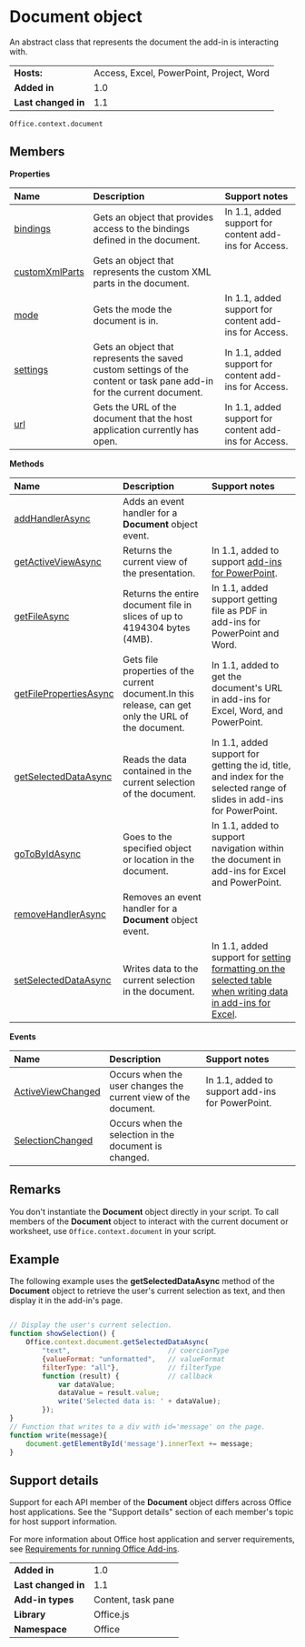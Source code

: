 
# Document object
An abstract class that represents the document the add-in is interacting with.

|||
|:-----|:-----|
|**Hosts:**|Access, Excel, PowerPoint, Project, Word|
|**Added in**|1.0|
|**Last changed in**|1.1|

```
Office.context.document
```


## Members


**Properties**


|**Name**|**Description**|**Support notes**|
|:-----|:-----|:-----|
|[bindings](https://dev.office.com/reference/add-ins/shared/document.bindings)|Gets an object that provides access to the bindings defined in the document.|In 1.1, added support for content add-ins for Access.|
|[customXmlParts](https://dev.office.com/reference/add-ins/shared/document.customxmlparts)|Gets an object that represents the custom XML parts in the document.||
|[mode](https://dev.office.com/reference/add-ins/shared/document.mode)|Gets the mode the document is in.|In 1.1, added support for content add-ins for Access.|
|[settings](https://dev.office.com/reference/add-ins/shared/document.settings)|Gets an object that represents the saved custom settings of the content or task pane add-in for the current document.|In 1.1, added support for content add-ins for Access.|
|[url](https://dev.office.com/reference/add-ins/shared/document.url)|Gets the URL of the document that the host application currently has open.|In 1.1, added support for content add-ins for Access.|

**Methods**


|**Name**|**Description**|**Support notes**|
|:-----|:-----|:-----|
|[addHandlerAsync](https://dev.office.com/reference/add-ins/shared/document.addhandlerasync)|Adds an event handler for a  **Document** object event.||
|[getActiveViewAsync](https://dev.office.com/reference/add-ins/shared/document.getactiveviewasync)|Returns the current view of the presentation.|In 1.1, added to support [add-ins for PowerPoint](../../docs/powerpoint/powerpoint-add-ins.md).|
|[getFileAsync](https://dev.office.com/reference/add-ins/shared/document.getfileasync)|Returns the entire document file in slices of up to 4194304 bytes (4MB).|In 1.1, added support getting file as PDF in add-ins for PowerPoint and Word.|
|[getFilePropertiesAsync](https://dev.office.com/reference/add-ins/shared/document.getfilepropertiesasync)|Gets file properties of the current document.In this release, can get only the URL of the document.|In 1.1, added to get the document's URL in add-ins for Excel, Word, and PowerPoint.|
|[getSelectedDataAsync](https://dev.office.com/reference/add-ins/shared/document.getselecteddataasync)|Reads the data contained in the current selection of the document.|In 1.1, added support for getting the id, title, and index for the selected range of slides in add-ins for PowerPoint.|
|[goToByIdAsync](https://dev.office.com/reference/add-ins/shared/document.gotobyidasync)|Goes to the specified object or location in the document.|In 1.1, added to support navigation within the document in add-ins for Excel and PowerPoint.|
|[removeHandlerAsync](https://dev.office.com/reference/add-ins/shared/document.removehandlerasync)|Removes an event handler for a  **Document** object event.||
|[setSelectedDataAsync](https://dev.office.com/reference/add-ins/shared/document.setselecteddataasync)|Writes data to the current selection in the document.|In 1.1, added support for [setting formatting on the selected table when writing data in add-ins for Excel](../../docs/excel/format-tables-in-add-ins-for-excel.md).|

**Events**


|**Name**|**Description**|**Support notes**||
|:-----|:-----|:-----|:-----|
|[ActiveViewChanged](https://dev.office.com/reference/add-ins/shared/document.activeviewchanged)|Occurs when the user changes the current view of the document.|In 1.1, added to support add-ins for PowerPoint.||
|[SelectionChanged](https://dev.office.com/reference/add-ins/shared/document.selectionchanged.event)|Occurs when the selection in the document is changed.|||

## Remarks

You don't instantiate the  **Document** object directly in your script. To call members of the **Document** object to interact with the current document or worksheet, use `Office.context.document` in your script.


## Example

The following example uses the  **getSelectedDataAsync** method of the **Document** object to retrieve the user's current selection as text, and then display it in the add-in's page.


```js

// Display the user's current selection.
function showSelection() {
    Office.context.document.getSelectedDataAsync(
        "text",                        // coercionType
        {valueFormat: "unformatted",   // valueFormat
        filterType: "all"},            // filterType
        function (result) {            // callback
            var dataValue; 
            dataValue = result.value;
            write('Selected data is: ' + dataValue);
        });
}
// Function that writes to a div with id='message' on the page.
function write(message){
    document.getElementById('message').innerText += message; 
}
```




## Support details


Support for each API member of the  **Document** object differs across Office host applications. See the "Support details" section of each member's topic for host support information.

For more information about Office host application and server requirements, see [Requirements for running Office Add-ins](../../docs/overview/requirements-for-running-office-add-ins.md).


|||
|:-----|:-----|
|**Added in**|1.0|
|**Last changed in**|1.1|
|**Add-in types**|Content, task pane|
|**Library**|Office.js|
|**Namespace**|Office|

